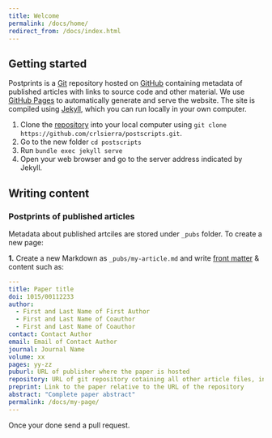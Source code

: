 ```yaml
---
title: Welcome
permalink: /docs/home/
redirect_from: /docs/index.html
---
```


## Getting started

Postprints is a [Git](https://git-scm.com/) repository hosted on [GitHub](https://github.com/) containing metadata of published articles with links to source code and other material. 
We use [GitHub Pages](https://pages.github.com) to automatically generate and serve the website.
The site is compiled using [Jekyll](https://jekyllrb.com/), which you can run locally in your own computer. 


1. Clone the [repository](https://github.com/crlsierra/postscripts) into your local computer using `git clone https://github.com/crlsierra/postscripts.git`.
2. Go to the new folder `cd postscripts`
3. Run `bundle exec jekyll serve`
4. Open your web browser and go to the server address indicated by Jekyll.


## Writing content

### Postprints of published articles

Metadata about published artciles are stored under `_pubs` folder. To create a new page:

**1.** Create a new Markdown as `_pubs/my-article.md` and write [front matter](https://jekyllrb.com/docs/frontmatter/) & content such as:

```yaml
---
title: Paper title
doi: 1015/00112233
author:
  - First and Last Name of First Author
  - First and Last Name of Coauthor
  - First and Last Name of Coauthor
contact: Contact Author
email: Email of Contact Author
journal: Journal Name
volume: xx
pages: yy-zz
puburl: URL of publisher where the paper is hosted
repository: URL of git repository cotaining all other article files, including a final pre-print of the paper
preprint: Link to the paper relative to the URL of the repository
abstract: "Complete paper abstract"
permalink: /docs/my-page/
---
```

Once your done send a pull request.

